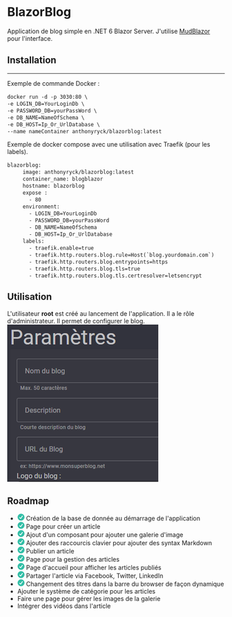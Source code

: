 # BlazorBlog
Application de blog simple en .NET 6 Blazor Server. J'utilise [MudBlazor](https://github.com/MudBlazor/MudBlazor/) pour l'interface.

## Installation
---------------------
Exemple de commande Docker :   
```
docker run -d -p 3030:80 \
-e LOGIN_DB=YourLoginDb \
-e PASSWORD_DB=yourPassWord \
-e DB_NAME=NameOfSchema \
-e DB_HOST=Ip_Or_UrlDatabase \
--name nameContainer anthonyryck/blazorblog:latest
```

Exemple de docker compose avec une utilisation avec Traefik (pour les labels).
```
blazorblog:
     image: anthonyryck/blazorblog:latest
     container_name: blogblazor
     hostname: blazorblog
     expose :
       - 80
     environment:
       - LOGIN_DB=YourLoginDb
       - PASSWORD_DB=yourPassWord 
       - DB_NAME=NameOfSchema
       - DB_HOST=Ip_Or_UrlDatabase
     labels:
       - traefik.enable=true
       - traefik.http.routers.blog.rule=Host(`blog.yourdomain.com`)
       - traefik.http.routers.blog.entrypoints=https
       - traefik.http.routers.blog.tls=true
       - traefik.http.routers.blog.tls.certresolver=letsencrypt
```

## Utilisation
L'utilisateur **root** est créé au lancement de l'application. Il a le rôle d'administrateur. Il permet de configurer le blog.
![Paramètre](https://github.com/AnthonyRyck/BlazorBlog/blob/main/ImgRessources/Parametres.png)  

## Roadmap
* ![check](https://github.com/AnthonyRyck/ctrl-alt-suppr/blob/main/ImgBlog/check.png) Création de la base de donnée au démarrage de l'application  
* ![check](https://github.com/AnthonyRyck/ctrl-alt-suppr/blob/main/ImgBlog/check.png) Page pour créer un article  
* ![check](https://github.com/AnthonyRyck/ctrl-alt-suppr/blob/main/ImgBlog/check.png) Ajout d'un composant pour ajouter une galerie d'image  
* ![check](https://github.com/AnthonyRyck/ctrl-alt-suppr/blob/main/ImgBlog/check.png) Ajouter des raccourcis clavier pour ajouter des syntax Markdown  
* ![check](https://github.com/AnthonyRyck/ctrl-alt-suppr/blob/main/ImgBlog/check.png) Publier un article  
* ![check](https://github.com/AnthonyRyck/ctrl-alt-suppr/blob/main/ImgBlog/check.png) Page pour la gestion des articles  
* ![check](https://github.com/AnthonyRyck/ctrl-alt-suppr/blob/main/ImgBlog/check.png) Page d'accueil pour afficher les articles publiés  
* ![check](https://github.com/AnthonyRyck/ctrl-alt-suppr/blob/main/ImgBlog/check.png) Partager l'article via Facebook, Twitter, LinkedIn  
* ![check](https://github.com/AnthonyRyck/ctrl-alt-suppr/blob/main/ImgBlog/check.png) Changement des titres dans la barre du browser de façon dynamique  
* Ajouter le système de catégorie pour les articles  
* Faire une page pour gérer les images de la galerie  
* Intégrer des vidéos dans l'article  
